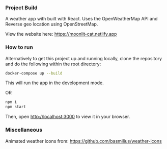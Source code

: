 ### Project Build

A weather app with built with React. Uses the OpenWeatherMap API and Reverse geo location using OpenStreetMap.

View the website here:
https://moonlit-cat.netlify.app

### How to run

Alternatively to get this project up and running locally, clone the repository and do the following within the root directory:

 ```bash
 docker-compose up --build
 ```

This will run the app in the development mode.

OR

 ```bash
 npm i
 npm start
 ```
 
 Then, open [http://localhost:3000](http://localhost:3000) to view it in your browser.

### Miscellaneous
Animated weather icons from:
https://github.com/basmilius/weather-icons
